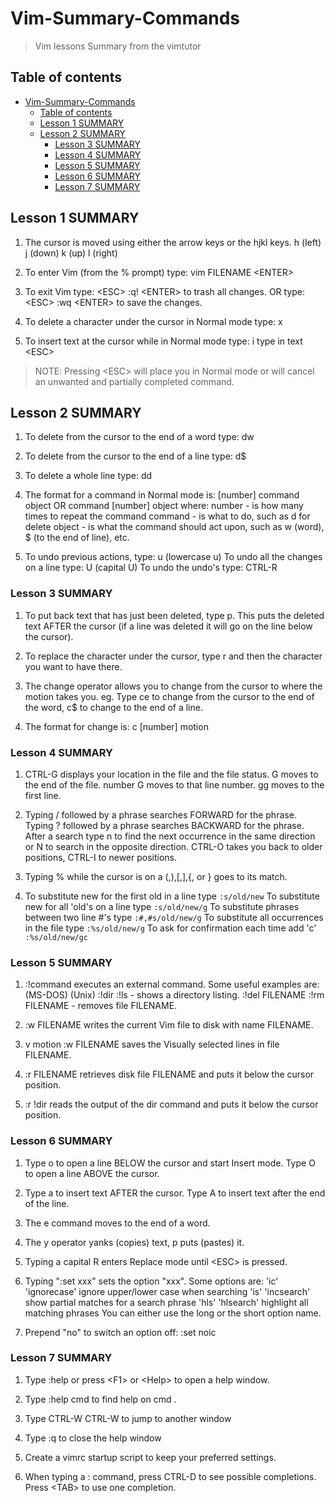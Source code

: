 # Vim-Summary-Commands

>Vim lessons Summary from the vimtutor

## Table of contents

- [Vim-Summary-Commands](#vim-summary-commands)
  - [Table of contents](#table-of-contents)
  - [Lesson 1 SUMMARY](#lesson-1-summary)
  - [Lesson 2 SUMMARY](#lesson-2-summary)
    - [Lesson 3 SUMMARY](#lesson-3-summary)
    - [Lesson 4 SUMMARY](#lesson-4-summary)
    - [Lesson 5 SUMMARY](#lesson-5-summary)
    - [Lesson 6 SUMMARY](#lesson-6-summary)
    - [Lesson 7 SUMMARY](#lesson-7-summary)

## Lesson 1 SUMMARY

1. The cursor is moved using either the arrow keys or the hjkl keys. h (left) j (down) k (up) l (right)

2. To enter Vim (from the % prompt) type: vim FILENAME \<ENTER>

3. To exit Vim type: \<ESC> :q! \<ENTER> to trash all changes. OR type: \<ESC> :wq \<ENTER> to save the changes.

4. To delete a character under the cursor in Normal mode type: x

5. To insert text at the cursor while in Normal mode type: i type in text \<ESC>

>NOTE: Pressing \<ESC> will place you in Normal mode or will cancel an unwanted and partially completed command.

## Lesson 2 SUMMARY

1. To delete from the cursor to the end of a word type: dw

2. To delete from the cursor to the end of a line type: d$

3. To delete a whole line type: dd

4. The format for a command in Normal mode is:
    [number] command object OR command [number] object
    where:
    number - is how many times to repeat the command
    command - is what to do, such as  d  for delete
    object - is what the command should act upon, such as  w (word), $ (to the end of line), etc.

5. To undo previous actions, type: u (lowercase u)
    To undo all the changes on a line type: U (capital U)
    To undo the undo's type: CTRL-R

### Lesson 3 SUMMARY

1. To put back text that has just been deleted, type p. This puts the deleted text AFTER the cursor (if a line was deleted it will go on the line below the cursor).

2. To replace the character under the cursor, type r and then the character you want to have there.

3. The change operator allows you to change from the cursor to where the motion takes you.  eg. Type  ce  to change from the cursor to the end of the word,  c$  to change to the end of a line.

4. The format for change is: c [number] motion

### Lesson 4 SUMMARY

1. CTRL-G  displays your location in the file and the file status.
G  moves to the end of the file.
number  G  moves to that line number.
gg  moves to the first line.

2. Typing  / followed by a phrase searches FORWARD for the phrase.
Typing  ? followed by a phrase searches BACKWARD for the phrase.
After a search type  n  to find the next occurrence in the same direction
or  N  to search in the opposite direction.
CTRL-O takes you back to older positions, CTRL-I to newer positions.

3. Typing  % while the cursor is on a (,),[,],{, or } goes to its match.

4. To substitute new for the first old in a line type
`:s/old/new`
To substitute new for all 'old's on a line type
`:s/old/new/g`
To substitute phrases between two line #'s type
`:#,#s/old/new/g`
To substitute all occurrences in the file type
`:%s/old/new/g`
To ask for confirmation each time add 'c'
`:%s/old/new/gc`

### Lesson 5 SUMMARY

1. :!command  executes an external command.
Some useful examples are:
(MS-DOS) (Unix)
:!dir :!ls - shows a directory listing.
:!del FILENAME :!rm FILENAME - removes file FILENAME.

2. :w FILENAME  writes the current Vim file to disk with name FILENAME.

3. v  motion  :w FILENAME  saves the Visually selected lines in file
FILENAME.

4. :r FILENAME  retrieves disk file FILENAME and puts it below the
cursor position.

5. :r !dir  reads the output of the dir command and puts it below the
cursor position.

### Lesson 6 SUMMARY

1. Type o to open a line BELOW the cursor and start Insert mode.
Type O to open a line ABOVE the cursor.

2. Type a to insert text AFTER the cursor.
Type A to insert text after the end of the line.

3. The e command moves to the end of a word.

4. The y operator yanks (copies) text, p puts (pastes) it.

5. Typing a capital R enters Replace mode until \<ESC> is pressed.

6. Typing ":set xxx" sets the option "xxx". Some options are:
'ic' 'ignorecase' ignore upper/lower case when searching
'is' 'incsearch' show partial matches for a search phrase
'hls' 'hlsearch' highlight all matching phrases
You can either use the long or the short option name.

7. Prepend "no" to switch an option off:   :set noic

### Lesson 7 SUMMARY

1. Type :help or press \<F1> or \<Help> to open a help window.

2. Type :help cmd to find help on cmd .

3. Type CTRL-W CTRL-W to jump to another window

4. Type :q to close the help window

5. Create a vimrc startup script to keep your preferred settings.

6. When typing a : command, press CTRL-D to see possible completions.
Press \<TAB> to use one completion.
